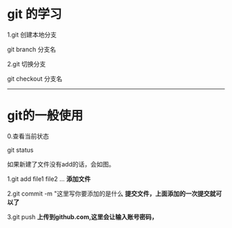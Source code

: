 # git 的学习

1.git 创建本地分支

git branch 分支名

2.git 切换分支

git checkout 分支名









****

# git的一般使用



0.查看当前状态

git status

如果新建了文件没有add的话，会如图。







1.git add file1 file2 ...                                **添加文件**



2.git commit  -m "这里写你要添加的是什么  **提交文件，上面添加的一次提交就可以了** 

3.git push						**上传到github.com,这里会让输入账号密码，**



